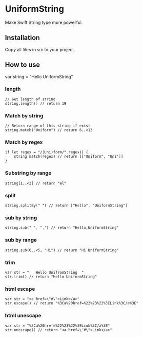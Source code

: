 # UniformString
Make Swift String type more powerful.

## Installation

Copy all files in src to your project.

## How to use

var string = "Hello UniformString"

### length

```
// Get length of string
string.length() // return 19
```

### Match by string

```
// Return range of this string if exist
string.match("Uniform") // return 6..<13
```

### Match by regex

```
if let regex = "/(Uni)form/".regex() {
    string.match(regex) // return [["Uniform", "Uni"]]
}
```

### Substring by range

```
string[1..<3] // return "el"
```

### split

```
string.splitBy(" ") // return ["Hello", "UniformString"]
```

### sub by string

```
string.sub(" ", ",") // return "Hello,UniformString"
```

### sub by range

```
string.sub(0..<5, "Hi") // return "Hi UniformString"
```

### trim

```
var str = "   Hello UnifromString  "
str.trim() // return "Hello UniformString"
```

### html escape

```
var str = "<a href=\"#\">Link</a>"
str.escape() // return "%3Ca%20href=%22%23%22%3ELink%3C/a%3E"
```

### html unescape

```
var str = "%3Ca%20href=%22%23%22%3ELink%3C/a%3E"
str.unescape() // return "<a href=\"#\">Link</a>"
```
